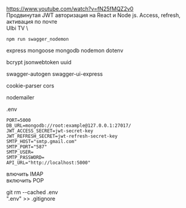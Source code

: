 https://www.youtube.com/watch?v=fN25fMQZ2v0 \
Продвинутая JWT авторизация на React и Node js. Access, refresh, активация по почте \
Ulbi TV \

```
npm run swagger_nodemon
```

express
mongoose
mongodb
nodemon
dotenv

bcrypt
jsonwebtoken
uuid

swagger-autogen
swagger-ui-express

cookie-parser
cors

nodemailer

.env
```
PORT=5000
DB_URL=mongodb://root:example@127.0.0.1:27017/
JWT_ACCESS_SECRET=jwt-secret-key
JWT_REFRESH_SECRET=jwt-refresh-secret-key
SMTP_HOST="smtp.gmail.com"
SMTP_PORT="587"
SMTP_USER=
SMTP_PASSWORD=
API_URL="http://localhost:5000"
```

влючить IMAP \
включить POP

git rm --cached .env \
".env" >> .gitignore